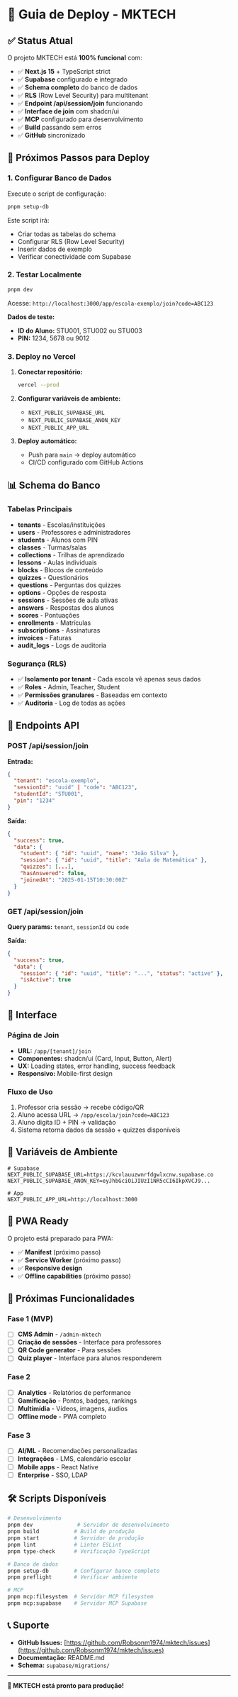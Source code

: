 # 🚀 Guia de Deploy - MKTECH

## ✅ Status Atual

O projeto MKTECH está **100% funcional** com:

- ✅ **Next.js 15** + TypeScript strict
- ✅ **Supabase** configurado e integrado
- ✅ **Schema completo** do banco de dados
- ✅ **RLS** (Row Level Security) para multitenant
- ✅ **Endpoint /api/session/join** funcionando
- ✅ **Interface de join** com shadcn/ui
- ✅ **MCP** configurado para desenvolvimento
- ✅ **Build** passando sem erros
- ✅ **GitHub** sincronizado

## 🎯 Próximos Passos para Deploy

### 1. Configurar Banco de Dados

Execute o script de configuração:

```bash
pnpm setup-db
```

Este script irá:
- Criar todas as tabelas do schema
- Configurar RLS (Row Level Security)
- Inserir dados de exemplo
- Verificar conectividade com Supabase

### 2. Testar Localmente

```bash
pnpm dev
```

Acesse: `http://localhost:3000/app/escola-exemplo/join?code=ABC123`

**Dados de teste:**
- **ID do Aluno:** STU001, STU002 ou STU003
- **PIN:** 1234, 5678 ou 9012

### 3. Deploy no Vercel

1. **Conectar repositório:**
   ```bash
   vercel --prod
   ```

2. **Configurar variáveis de ambiente:**
   - `NEXT_PUBLIC_SUPABASE_URL`
   - `NEXT_PUBLIC_SUPABASE_ANON_KEY`
   - `NEXT_PUBLIC_APP_URL`

3. **Deploy automático:**
   - Push para `main` → deploy automático
   - CI/CD configurado com GitHub Actions

## 📊 Schema do Banco

### Tabelas Principais

- **tenants** - Escolas/instituições
- **users** - Professores e administradores
- **students** - Alunos com PIN
- **classes** - Turmas/salas
- **collections** - Trilhas de aprendizado
- **lessons** - Aulas individuais
- **blocks** - Blocos de conteúdo
- **quizzes** - Questionários
- **questions** - Perguntas dos quizzes
- **options** - Opções de resposta
- **sessions** - Sessões de aula ativas
- **answers** - Respostas dos alunos
- **scores** - Pontuações
- **enrollments** - Matrículas
- **subscriptions** - Assinaturas
- **invoices** - Faturas
- **audit_logs** - Logs de auditoria

### Segurança (RLS)

- ✅ **Isolamento por tenant** - Cada escola vê apenas seus dados
- ✅ **Roles** - Admin, Teacher, Student
- ✅ **Permissões granulares** - Baseadas em contexto
- ✅ **Auditoria** - Log de todas as ações

## 🔧 Endpoints API

### POST /api/session/join

**Entrada:**
```json
{
  "tenant": "escola-exemplo",
  "sessionId": "uuid" | "code": "ABC123",
  "studentId": "STU001",
  "pin": "1234"
}
```

**Saída:**
```json
{
  "success": true,
  "data": {
    "student": { "id": "uuid", "name": "João Silva" },
    "session": { "id": "uuid", "title": "Aula de Matemática" },
    "quizzes": [...],
    "hasAnswered": false,
    "joinedAt": "2025-01-15T10:30:00Z"
  }
}
```

### GET /api/session/join

**Query params:** `tenant`, `sessionId` ou `code`

**Saída:**
```json
{
  "success": true,
  "data": {
    "session": { "id": "uuid", "title": "...", "status": "active" },
    "isActive": true
  }
}
```

## 🎨 Interface

### Página de Join

- **URL:** `/app/[tenant]/join`
- **Componentes:** shadcn/ui (Card, Input, Button, Alert)
- **UX:** Loading states, error handling, success feedback
- **Responsivo:** Mobile-first design

### Fluxo de Uso

1. Professor cria sessão → recebe código/QR
2. Aluno acessa URL → `/app/escola/join?code=ABC123`
3. Aluno digita ID + PIN → validação
4. Sistema retorna dados da sessão + quizzes disponíveis

## 🔐 Variáveis de Ambiente

```env
# Supabase
NEXT_PUBLIC_SUPABASE_URL=https://kcvlauuzwnrfdgwlxcnw.supabase.co
NEXT_PUBLIC_SUPABASE_ANON_KEY=eyJhbGciOiJIUzI1NR5cCI6IkpXVCJ9...

# App
NEXT_PUBLIC_APP_URL=http://localhost:3000
```

## 📱 PWA Ready

O projeto está preparado para PWA:

- ✅ **Manifest** (próximo passo)
- ✅ **Service Worker** (próximo passo)
- ✅ **Responsive design**
- ✅ **Offline capabilities** (próximo passo)

## 🚀 Próximas Funcionalidades

### Fase 1 (MVP)
- [ ] **CMS Admin** - `/admin-mktech`
- [ ] **Criação de sessões** - Interface para professores
- [ ] **QR Code generator** - Para sessões
- [ ] **Quiz player** - Interface para alunos responderem

### Fase 2
- [ ] **Analytics** - Relatórios de performance
- [ ] **Gamificação** - Pontos, badges, rankings
- [ ] **Multimídia** - Vídeos, imagens, áudios
- [ ] **Offline mode** - PWA completo

### Fase 3
- [ ] **AI/ML** - Recomendações personalizadas
- [ ] **Integrações** - LMS, calendário escolar
- [ ] **Mobile apps** - React Native
- [ ] **Enterprise** - SSO, LDAP

## 🛠️ Scripts Disponíveis

```bash
# Desenvolvimento
pnpm dev              # Servidor de desenvolvimento
pnpm build           # Build de produção
pnpm start           # Servidor de produção
pnpm lint            # Linter ESLint
pnpm type-check      # Verificação TypeScript

# Banco de dados
pnpm setup-db        # Configurar banco completo
pnpm preflight       # Verificar ambiente

# MCP
pnpm mcp:filesystem  # Servidor MCP filesystem
pnpm mcp:supabase    # Servidor MCP Supabase
```

## 📞 Suporte

- **GitHub Issues:** [https://github.com/Robsonm1974/mktech/issues](https://github.com/Robsonm1974/mktech/issues)
- **Documentação:** README.md
- **Schema:** `supabase/migrations/`

---

**🎉 MKTECH está pronto para produção!**



